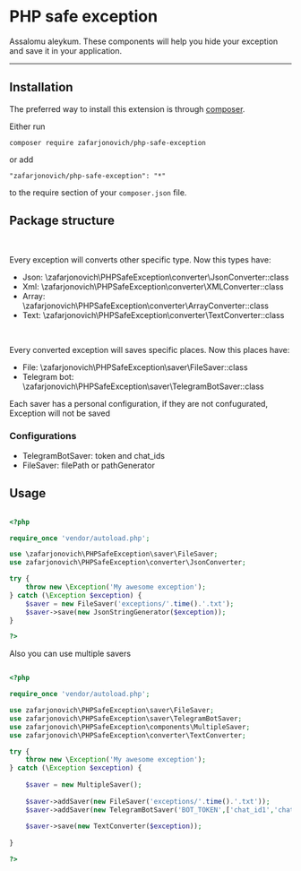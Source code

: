 # PHP safe exception

Assalomu aleykum. These components will help you hide your exception and save it in your application.

-----
## Installation

The preferred way to install this extension is through [composer](http://getcomposer.org/download/).

Either run

```
composer require zafarjonovich/php-safe-exception
```

or add

```
"zafarjonovich/php-safe-exception": "*"
```

to the require section of your `composer.json` file.

## Package structure
<br>


Every exception will converts other specific type. Now this types have:
- Json: \zafarjonovich\PHPSafeException\converter\JsonConverter::class
- Xml: \zafarjonovich\PHPSafeException\converter\XMLConverter::class
- Array: \zafarjonovich\PHPSafeException\converter\ArrayConverter::class
- Text: \zafarjonovich\PHPSafeException\converter\TextConverter::class

<br>


Every converted exception will saves specific places. Now this places have:
- File: \zafarjonovich\PHPSafeException\saver\FileSaver::class
- Telegram bot: \zafarjonovich\PHPSafeException\saver\TelegramBotSaver::class

Each saver has a personal configuration, if they are not confugurated, Exception will not be saved

### Configurations

- TelegramBotSaver: token and chat_ids
- FileSaver: filePath or pathGenerator

## Usage

```php

<?php

require_once 'vendor/autoload.php';

use \zafarjonovich\PHPSafeException\saver\FileSaver;
use zafarjonovich\PHPSafeException\converter\JsonConverter;

try {
    throw new \Exception('My awesome exception');
} catch (\Exception $exception) {
    $saver = new FileSaver('exceptions/'.time().'.txt');
    $saver->save(new JsonStringGenerator($exception));
}

?>

```

Also you can use multiple savers


```php

<?php

require_once 'vendor/autoload.php';

use zafarjonovich\PHPSafeException\saver\FileSaver;
use zafarjonovich\PHPSafeException\saver\TelegramBotSaver;
use zafarjonovich\PHPSafeException\components\MultipleSaver;
use zafarjonovich\PHPSafeException\converter\TextConverter;

try {
    throw new \Exception('My awesome exception');
} catch (\Exception $exception) {
    
    $saver = new MultipleSaver();
    
    $saver->addSaver(new FileSaver('exceptions/'.time().'.txt'));
    $saver->addSaver(new TelegramBotSaver('BOT_TOKEN',['chat_id1','chat_id2','chat_id3']));
    
    $saver->save(new TextConverter($exception));
    
}

?>

```
